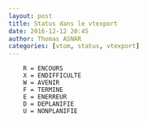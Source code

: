 ```yaml
---
layout: post
title: Status dans le vtexport
date: 2016-12-12 20:45
author: Thomas ASNAR
categories: [vtom, status, vtexport]
---
```

        R = ENCOURS
        X = ENDIFFICULTE
        W = AVENIR
        F = TERMINE
        E = ENERREUR
        D = DEPLANIFIE
        U = NONPLANIFIE
